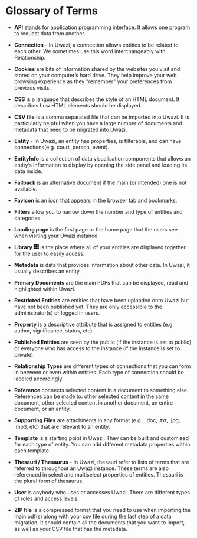 # Glossary of Terms

- **API** stands for application programming interface. It allows one program to request data from another.

- **Connection** - In Uwazi, a connection allows entities to be related to each other. We sometimes use this word interchangeably with Relationship.

- **Cookies** are bits of information shared by the websites you visit and stored on your computer’s hard drive. They help improve your web browsing experience as they "remember" your preferences from previous visits.

- **CSS** is a language that describes the style of an HTML document. It describes how HTML elements should be displayed.

- **CSV file** is a comma separated file that can be imported into Uwazi. It is particularly helpful when you have a large number of documents and metadata that need to be migrated into Uwazi.

- **Entity** - In Uwazi, an entity has properties, is filterable, and can have connections(e.g. court, person, event).

- **EntityInfo** is a collection of data visualisation components that allows an entity’s information to display by opening the side panel and loading its data inside.

- **Fallback** is an alternative document if the main (or intended) one is not available.

- **Favicon** is an icon that appears in the browser tab and bookmarks.

- **Filters** allow you to narrow down the number and type of entities and categories.

- **Landing page** is the first page or the home page that the users see when visiting your Uwazi instance.

- **Library** ![](images/image_0.png) is the place where all of your entities are displayed together for the user to easily access.

- **Metadata** is data that provides information about other data. In Uwazi, it usually describes an entity.

- **Primary Documents** are the main PDFs that can be displayed, read and highlighted within Uwazi.

- **Restricted Entities** are entities that have been uploaded onto Uwazi but have not been published yet. They are only accessible to the administrator(s) or logged in users.

- **Property** is a descriptive attribute that is assigned to entities (e.g. author, significance, status, etc).

- **Published Entities** are seen by the public (if the instance is set to public) or everyone who has access to the instance (if the instance is set to private).

- **Relationship Types** are different types of connections that you can form in between or even within entities. Each type of connection should be labeled accordingly.

- **Reference** connects selected content in a document to something else. References can be made to: other selected content in the same document, other selected content in another document, an entire document, or an entity.

- **Supporting Files** are attachments in any format (e.g., .doc, .txt, .jpg, .mp3, etc) that are relevant to an entity.

- **Template** is a starting point in Uwazi. They can be built and customised for each type of entity. You can add different metadata properties within each template.

- **Thesauri / Thesaurus** - In Uwazi, thesauri refer to lists of terms that are referred to throughout an Uwazi instance. These terms are also referenced in select and multiselect properties of entities. Thesauri is the plural form of thesaurus.

- **User** is anybody who uses or accesses Uwazi. There are different types of roles and access levels.

- **ZIP file** is a compressed format that you need to use when importing the main pdf(s) along with your csv file during the last step of a data migration. It should contain all the documents that you want to import, as well as your CSV file that has the metadata.
